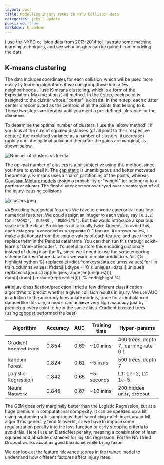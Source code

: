 ```yaml
---
layout: post
title: Modelling injury rates in NYPD Collision data
categories: jekyll update
published: true
markdown: kramdown
---
```






I use the NYPD collision data from 2013-2014 to illlustrate some machine learning techniques, and see what insights can be gained from modeling the data.

## K-means clustering
The data includes coordinates for each collision, which will be used more easily by learning algorithms if we can group these into a few neighborhoods . I use K-means clustering, which is a form of the Expectation-Maximization (`E-M`) method. In the `E` step, each point is assigned to the cluster whose "center" is closest. In the `M` step, each cluster center is recomputed as the centroid of all the points that belong to it. These two steps are iterated until you meet a pre-defined tolerance for the distances.

To determine the optimal number of clusters, I use the 'elbow method' : if you look at the sum of squared distances (of all point to their respective centers) the explained variance as a number of clusters, it decreases rapidly until the optimal point and thereafter the gains are marginal, as shown below.

![Number of clusters vs Inertia]({{site.baseurl}}/_posts/elbow.jpeg)

The optimal number of clusters is a bit subjective using this method, since you have to eyeball it. The [gap static](https://web.stanford.edu/~hastie/Papers/gap.pdf) is unambiguous and better motivated theoretically. K-means uses a "hard" partitioning of the points, whereas [Gaussian Mixture models](https://en.wikipedia.org/wiki/Mixture_model) assign a probability or "weight" for belonging to a particular cluster. The final cluster centers overlayed over a scatterplot of all the injury-causing collisions:

![clusters.jpeg]({{site.baseurl}}/_posts/clusters.jpeg)

##Encoding categorical features
We have to encode categorical data into numerical features. We could assign an integer to each value, say `[0,1,2]` for `['BRONX', 'QUEENS', 'BROOKLYN']`. But this would introduce a spurious scale into the data : Brooklyn is not actually twice Queens.  To avoid this, each category is encoded as a seperate 0-1 feature. As shown below, I make a dictionary from the unique values of each feature, and use this to replace them in the Pandas dataframe. You can then run this through scikit-learn's "OneHotEncoder". It's useful to store this encoding dictionary instead of doing it on the fly, since we'll need to use the same encoding scheme for test/future data that we want to make predictions for.
{% highlight python %}
replacedict=dict.fromkeys(data.columns.values)
for i in train.columns.values:
    if(data[i].dtype=='O'):
        uniques=data[i].unique()
        replacedict[i]=dict(zip(uniques,range(len(uniques))))
        data[i]=train[i].replace(replacedict[i])
{% endhighlight %}

##Injury classification/prediction
I tried a few different classification algorithms to predict whether a given collision results in injury. We use AUC in addition to the accuracy to evaulate models, since for an imbalanced dataset like this one, a model can achieve very high accuracy just by predicting every point to be in the same class. Gradient boosted trees (using [xgboost](https://xgboost.readthedocs.org/en/latest/) performed the best)

| Algorithm | Accuracy | AUC | Training time | Hyper-params |
|------------------------|----------|------|---------------|---------------------------------------|
| Gradient boosted trees | 0.854 | 0.69 | ~10 mins | 400 trees, depth 7, learning rate 0.1 |
| Random Forest | 0.824 | 0.61 | ~5 mins | 500 trees, depth 7 |
| Logistic Regression | 0.842 | 0.66 | ~5 seconds | L1: 1e-2, L2: 1e-5 |
| Neural Network | 0.848 | 0.67 | ~10 mins | 200 hidden units, dropout |

The GBM does only marginally better than the Logistic Regression, but at a huge premium in computational complexity. It can be speeded up a bit using randoming sub-sampling without sacrificing much in accuracy. ML algorithms generally tend to overfit, so we have to impose some regularization penalty into the loss function or early stopping criteria to avoid this. Here I use an ElasticNet penalty, meaning a combination of least squared and absolute distances for logistic regression. For the NN I tried Dropout works about as good Elasticnet while being faster. 

We can look at the feature relevance scores in the trained model to understand how different factores affect injury rates. 